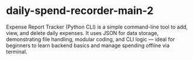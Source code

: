 # daily-spend-recorder-main-2
Expense Report Tracker (Python CLI) is a simple command-line tool to add, view, and delete daily expenses. It uses JSON for data storage, demonstrating file handling, modular coding, and CLI logic — ideal for beginners to learn backend basics and manage spending offline via terminal.
